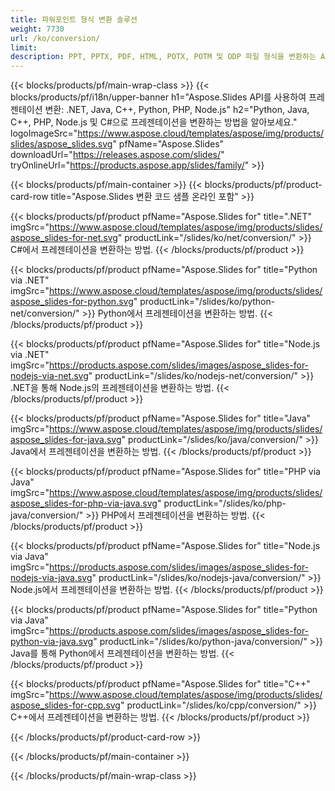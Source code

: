 ```yaml
---
title: 파워포인트 형식 변환 솔루션
weight: 7730
url: /ko/conversion/
limit: 
description: PPT, PPTX, PDF, HTML, POTX, POTM 및 ODP 파일 형식을 변환하는 API
---
```


{{< blocks/products/pf/main-wrap-class >}}
{{< blocks/products/pf/i18n/upper-banner h1="Aspose.Slides API를 사용하여 프레젠테이션 변환: .NET, Java, C++, Python, PHP, Node.js" h2="Python, Java, C++, PHP, Node.js 및 C#으로 프레젠테이션을 변환하는 방법을 알아보세요." logoImageSrc="https://www.aspose.cloud/templates/aspose/img/products/slides/aspose_slides.svg" pfName="Aspose.Slides" downloadUrl="https://releases.aspose.com/slides/" tryOnlineUrl="https://products.aspose.app/slides/family/" >}}

{{< blocks/products/pf/main-container >}}
{{< blocks/products/pf/product-card-row title="Aspose.Slides 변환 코드 샘플 온라인 포함" >}}

{{< blocks/products/pf/product pfName="Aspose.Slides for" title=".NET" imgSrc="https://www.aspose.cloud/templates/aspose/img/products/slides/aspose_slides-for-net.svg" productLink="/slides/ko/net/conversion/" >}}
C#에서 프레젠테이션을 변환하는 방법.
{{< /blocks/products/pf/product >}}

{{< blocks/products/pf/product pfName="Aspose.Slides for" title="Python via .NET" imgSrc="https://www.aspose.cloud/templates/aspose/img/products/slides/aspose_slides-for-python.svg" productLink="/slides/ko/python-net/conversion/" >}}
Python에서 프레젠테이션을 변환하는 방법.
{{< /blocks/products/pf/product >}}

{{< blocks/products/pf/product pfName="Aspose.Slides for" title="Node.js via .NET" imgSrc="https://products.aspose.com/slides/images/aspose_slides-for-nodejs-via-net.svg" productLink="/slides/ko/nodejs-net/conversion/" >}}
.NET을 통해 Node.js의 프레젠테이션을 변환하는 방법.
{{< /blocks/products/pf/product >}}

{{< blocks/products/pf/product pfName="Aspose.Slides for" title="Java" imgSrc="https://www.aspose.cloud/templates/aspose/img/products/slides/aspose_slides-for-java.svg" productLink="/slides/ko/java/conversion/" >}}
Java에서 프레젠테이션을 변환하는 방법.
{{< /blocks/products/pf/product >}}

{{< blocks/products/pf/product pfName="Aspose.Slides for" title="PHP via Java" imgSrc="https://www.aspose.cloud/templates/aspose/img/products/slides/aspose_slides-for-php-via-java.svg" productLink="/slides/ko/php-java/conversion/" >}}
PHP에서 프레젠테이션을 변환하는 방법.
{{< /blocks/products/pf/product >}}

{{< blocks/products/pf/product pfName="Aspose.Slides for" title="Node.js via Java" imgSrc="https://products.aspose.com/slides/images/aspose_slides-for-nodejs-via-java.svg" productLink="/slides/ko/nodejs-java/conversion/" >}}
Node.js에서 프레젠테이션을 변환하는 방법.
{{< /blocks/products/pf/product >}}

{{< blocks/products/pf/product pfName="Aspose.Slides for" title="Python via Java" imgSrc="https://products.aspose.com/slides/images/aspose_slides-for-python-via-java.svg" productLink="/slides/ko/python-java/conversion/" >}}
Java를 통해 Python에서 프레젠테이션을 변환하는 방법.
{{< /blocks/products/pf/product >}}

{{< blocks/products/pf/product pfName="Aspose.Slides for" title="C++" imgSrc="https://www.aspose.cloud/templates/aspose/img/products/slides/aspose_slides-for-cpp.svg" productLink="/slides/ko/cpp/conversion/" >}}
C++에서 프레젠테이션을 변환하는 방법.
{{< /blocks/products/pf/product >}}

{{< /blocks/products/pf/product-card-row >}}

{{< /blocks/products/pf/main-container >}}

{{< /blocks/products/pf/main-wrap-class >}}